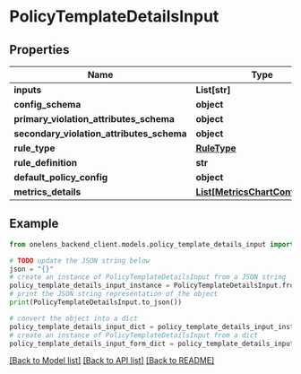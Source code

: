 # PolicyTemplateDetailsInput


## Properties

Name | Type | Description | Notes
------------ | ------------- | ------------- | -------------
**inputs** | **List[str]** |  | [optional] 
**config_schema** | **object** |  | [optional] 
**primary_violation_attributes_schema** | **object** |  | [optional] 
**secondary_violation_attributes_schema** | **object** |  | [optional] 
**rule_type** | [**RuleType**](RuleType.md) |  | [optional] 
**rule_definition** | **str** |  | [optional] 
**default_policy_config** | **object** |  | [optional] 
**metrics_details** | [**List[MetricsChartConfigInput]**](MetricsChartConfigInput.md) |  | [optional] 

## Example

```python
from onelens_backend_client.models.policy_template_details_input import PolicyTemplateDetailsInput

# TODO update the JSON string below
json = "{}"
# create an instance of PolicyTemplateDetailsInput from a JSON string
policy_template_details_input_instance = PolicyTemplateDetailsInput.from_json(json)
# print the JSON string representation of the object
print(PolicyTemplateDetailsInput.to_json())

# convert the object into a dict
policy_template_details_input_dict = policy_template_details_input_instance.to_dict()
# create an instance of PolicyTemplateDetailsInput from a dict
policy_template_details_input_form_dict = policy_template_details_input.from_dict(policy_template_details_input_dict)
```
[[Back to Model list]](../README.md#documentation-for-models) [[Back to API list]](../README.md#documentation-for-api-endpoints) [[Back to README]](../README.md)


